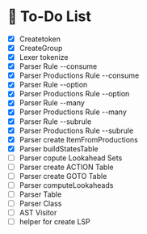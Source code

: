 # 📝 To-Do List
- [X] Createtoken
- [X] CreateGroup
- [X] Lexer tokenize
- [X] Parser Rule --consume
- [X] Parser Productions Rule --consume
- [X] Parser Rule --option
- [X] Parser Productions Rule --option
- [X] Parser Rule --many
- [X] Parser Productions Rule --many
- [X] Parser Rule --subrule
- [X] Parser Productions Rule --subrule
- [X] Parser create ItemFromProductions
- [X] Parser buildStatesTable
- [ ] Parser copute Lookahead Sets
- [ ] Parser create ACTION Table
- [ ] Parser create GOTO Table
- [ ] Parser computeLookaheads
- [ ] Parser Table
- [ ] Parser Class
- [ ] AST Visitor
- [ ] helper for create LSP 